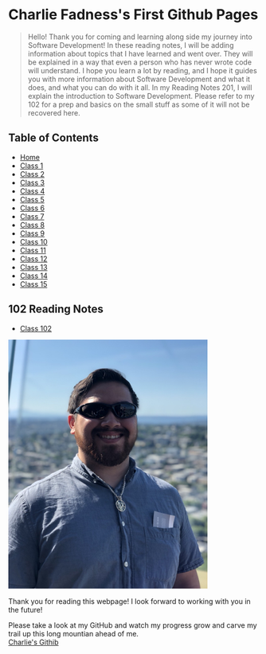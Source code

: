 
# Charlie Fadness's First Github Pages

> Hello! Thank you for coming and learning along side my journey into Software Development! In these reading notes, I will be adding information about topics that I have learned and went over. They will be explained in a way that even a person who has never wrote code will understand. I hope you learn a lot by reading, and I hope it guides you with more information about Software Development and what it does, and what you can do with it all. In my Reading Notes 201, I will explain the introduction to Software Development. Please refer to my 102 for a prep and basics on the small stuff as some of it will not be recovered here.

## Table of Contents

* [Home](https://fadnesscharlie.github.io/reading-notes201/201)
* [Class 1](class-01)
* [Class 2](class-02)
* [Class 3](class-03)
* [Class 4](class-04)
* [Class 5](class-05)
* [Class 6](class-06)
* [Class 7](class-07)
* [Class 8](class-08)
* [Class 9](class-09)
* [Class 10](class-10)
* [Class 11](class-11)
* [Class 12](class-12)
* [Class 13](class-13)
* [Class 14](class-14)
* [Class 15](class-15)

## 102 Reading Notes

* [Class 102](https://fadnesscharlie.github.io/Reading-notes201/102) &nbsp;

<img src="../images/ProfilePic.jpg" width="400" height="500">

Thank you for reading this webpage! I look forward to working with you in the future!  

Please take a look at my GitHub and watch my progress grow and carve my trail up this long mountian ahead of me.  
[Charlie's Githib](https://github.com/fadnesscharlie)
